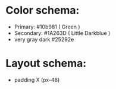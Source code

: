 # Color schema:

- Primary: #10b981 ( Green )
- Secondary: #1A263D ( Little Darkblue )
- very gray dark #25292e

# Layout schema:

- padding X (px-48)
